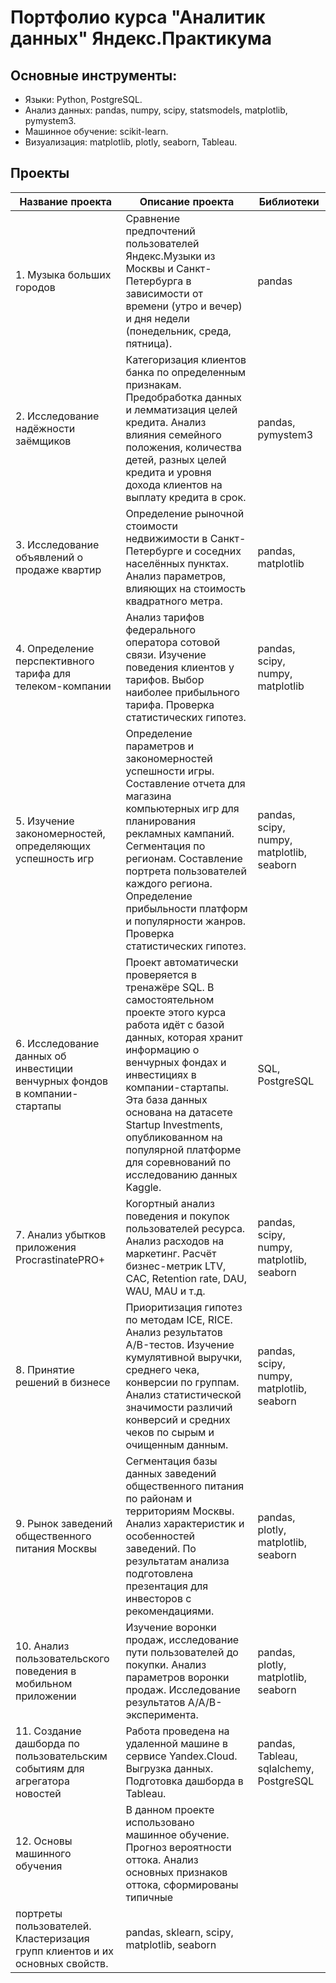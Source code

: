 # Портфолио курса "Аналитик данных" Яндекс.Практикума

## Основные инструменты:
* Языки: Python, PostgreSQL.
* Анализ данных: pandas, numpy, scipy, statsmodels, matplotlib, pymystem3.
* Машинное обучение: scikit-learn.
* Визуализация: matplotlib, plotly, seaborn, Tableau.

## Проекты
| Название проекта | Описание проекта | Библиотеки |
| ------- | -------- | -------- |
| 1. Музыка больших городов | Сравнение предпочтений пользователей Яндекс.Музыки из Москвы и Санкт-Петербурга в зависимости от времени (утро и вечер) и дня недели (понедельник, среда, пятница). | pandas |
| 2. Исследование надёжности заёмщиков | Категоризация клиентов банка по определенным признакам. Предобработка данных и лемматизация целей кредита. Анализ влияния семейного положения, количества детей, разных целей кредита и уровня дохода клиентов на выплату кредита в срок. | pandas, pymystem3 | 
| 3. Исследование объявлений о продаже квартир | Определение рыночной стоимости недвижимости в Санкт-Петербурге и соседних населённых пунктах. Анализ параметров, влияющих на стоимость квадратного метра. | pandas, matplotlib |
| 4. Определение перспективного тарифа для телеком-компании | Анализ тарифов федерального оператора сотовой связи. Изучение поведения клиентов у тарифов. Выбор наиболее прибыльного тарифа. Проверка статистических гипотез. | pandas, scipy, numpy, matplotlib |
| 5. Изучение закономерностей, определяющих успешность игр | Определение параметров и закономерностей успешности игры. Составление отчета для магазина компьютерных игр для планирования рекламных кампаний. Сегментация по регионам. Составление портрета пользователей каждого региона. Определение прибыльности платформ и популярности жанров. Проверка статистических гипотез. | pandas, scipy, numpy, matplotlib, seaborn |
| 6. Исследование данных об инвестиции венчурных фондов в компании-стартапы | Проект автоматически проверяется в тренажёре SQL. В самостоятельном проекте этого курса работа идёт с базой данных, которая хранит информацию о венчурных фондах и инвестициях в компании-стартапы. Эта база данных основана на датасете Startup Investments, опубликованном на популярной платформе для соревнований по исследованию данных Kaggle. | SQL, PostgreSQL |
| 7. Анализ убытков приложения ProcrastinatePRO+ | Когортный анализ поведения и покупок пользователей ресурса. Анализ расходов на маркетинг. Расчёт бизнес-метрик LTV, CAC, Retention rate, DAU, WAU, MAU и т.д. | pandas, scipy, numpy, matplotlib, seaborn |
| 8. Принятие решений в бизнесе | Приоритизация гипотез по методам ICE, RICE. Анализ результатов A/B-тестов. Изучение кумулятивной выручки, среднего чека, конверсии по группам. Анализ статистической значимости различий конверсий и средних чеков по сырым и очищенным данным. | pandas, scipy, numpy, matplotlib, seaborn |
| 9. Рынок заведений общественного питания Москвы | Сегментация базы данных заведений общественного питания по районам и территориям Москвы. Анализ характеристик и особенностей заведений. По результатам анализа подготовлена презентация для инвесторов с рекомендациями. | pandas, plotly, matplotlib, seaborn |
| 10. Анализ пользовательского поведения в мобильном приложении | Изучение воронки продаж, исследование пути пользователей до покупки. Анализ параметров воронки продаж. Исследование результатов A/A/B-эксперимента. | pandas, plotly, matplotlib, seaborn |
| 11. Создание дашборда по пользовательским событиям для агрегатора новостей | Работа проведена на удаленной машине в сервисе Yandex.Cloud. Выгрузка данных. Подготовка дашборда в Tableau. | pandas, Tableau, sqlalchemy, PostgreSQL |
| 12. Основы машинного обучения | В данном проекте использовано машинное обучение. Прогноз вероятности оттока. Анализ основных признаков оттока, сформированы типичные
портреты пользователей. Кластеризация групп клиентов и их основных свойств. | pandas, sklearn, scipy, matplotlib, seaborn |







